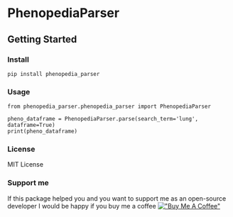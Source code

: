 # PhenopediaParser

## Getting Started

### Install

```pip install phenopedia_parser```

### Usage

```
from phenopedia_parser.phenopedia_parser import PhenopediaParser

pheno_dataframe = PhenopediaParser.parse(search_term='lung', dataframe=True)
print(pheno_dataframe)
```

### License
MIT License

### Support me
If this package helped you and you want to support me as an open-source developer I would be happy if you buy me a coffee
[!["Buy Me A Coffee"](https://www.buymeacoffee.com/assets/img/custom_images/orange_img.png)](https://www.buymeacoffee.com/julianspaeth)
